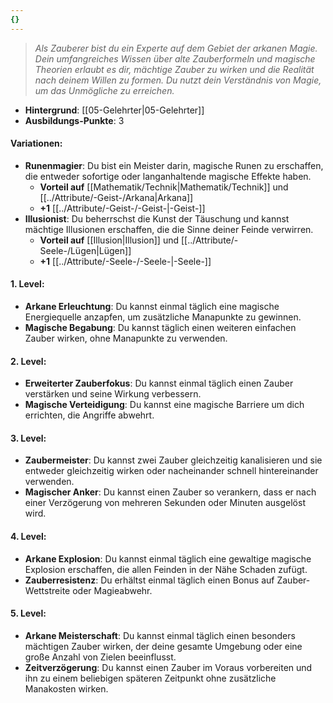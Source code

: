 ```yaml
---
{}
---
```

>*Als Zauberer bist du ein Experte auf dem Gebiet der arkanen Magie. Dein umfangreiches Wissen über alte Zauberformeln und magische Theorien erlaubt es dir, mächtige Zauber zu wirken und die Realität nach deinem Willen zu formen. Du nutzt dein Verständnis von Magie, um das Unmögliche zu erreichen.*  
  
- **Hintergrund**: [[05-Gelehrter|05-Gelehrter]]  
- **Ausbildungs-Punkte**: 3  
  
#### **Variationen:**  
  
- **Runenmagier**: Du bist ein Meister darin, magische Runen zu erschaffen, die entweder sofortige oder langanhaltende magische Effekte haben.  
    - **Vorteil auf** [[Mathematik/Technik|Mathematik/Technik]] und [[../Attribute/-Geist-/Arkana|Arkana]]  
    - **+1** [[../Attribute/-Geist-/-Geist-|-Geist-]]  
- **Illusionist**: Du beherrschst die Kunst der Täuschung und kannst mächtige Illusionen erschaffen, die die Sinne deiner Feinde verwirren.  
    - **Vorteil auf** [[Illusion|Illusion]] und [[../Attribute/-Seele-/Lügen|Lügen]]  
    - **+1** [[../Attribute/-Seele-/-Seele-|-Seele-]]  
  
#### **1. Level:**  
  
- **Arkane Erleuchtung**: Du kannst einmal täglich eine magische Energiequelle anzapfen, um zusätzliche Manapunkte zu gewinnen.  
- **Magische Begabung**: Du kannst täglich einen weiteren einfachen Zauber wirken, ohne Manapunkte zu verwenden.  
  
#### **2. Level:**  
  
- **Erweiterter Zauberfokus**: Du kannst einmal täglich einen Zauber verstärken und seine Wirkung verbessern.  
- **Magische Verteidigung**: Du kannst eine magische Barriere um dich errichten, die Angriffe abwehrt.  
  
#### **3. Level:**  
  
- **Zaubermeister**: Du kannst zwei Zauber gleichzeitig kanalisieren und sie entweder gleichzeitig wirken oder nacheinander schnell hintereinander verwenden.  
- **Magischer Anker**: Du kannst einen Zauber so verankern, dass er nach einer Verzögerung von mehreren Sekunden oder Minuten ausgelöst wird.  
  
#### **4. Level:**  
  
- **Arkane Explosion**: Du kannst einmal täglich eine gewaltige magische Explosion erschaffen, die allen Feinden in der Nähe Schaden zufügt.  
- **Zauberresistenz**: Du erhältst einmal täglich einen Bonus auf Zauber-Wettstreite oder Magieabwehr.  
  
#### **5. Level:**  
  
- **Arkane Meisterschaft**: Du kannst einmal täglich einen besonders mächtigen Zauber wirken, der deine gesamte Umgebung oder eine große Anzahl von Zielen beeinflusst.  
- **Zeitverzögerung**: Du kannst einen Zauber im Voraus vorbereiten und ihn zu einem beliebigen späteren Zeitpunkt ohne zusätzliche Manakosten wirken.